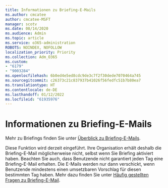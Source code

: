 ```yaml
---
title: Informationen zu Briefing-E-Mails
ms.author: cmcatee
author: cmcatee-MSFT
manager: scotv
ms.date: 08/14/2020
ms.audience: Admin
ms.topic: article
ms.service: o365-administration
ROBOTS: NOINDEX, NOFOLLOW
localization_priority: Priority
ms.collection: Adm_O365
ms.custom:
- "6179"
- "9003284"
ms.openlocfilehash: 6b0ed4e5ed8cdc9de3c7f2f30dede7070464a745
ms.sourcegitcommit: c26373c21c837937b41026f56fedfc51b7b80ea7
ms.translationtype: HT
ms.contentlocale: de-DE
ms.lasthandoff: 01/12/2022
ms.locfileid: "61935976"
---
```

# <a name="about-briefing-email"></a>Informationen zu Briefing-E-Mails

Mehr zu Briefings finden Sie unter [Überblick zu Briefing-E-Mails](https://docs.microsoft.com/briefing/be-overview).  

Diese Funktion wird derzeit eingeführt. Ihre Organisation erhält deshalb die Briefing-E-Mail möglicherweise nicht, selbst wenn Sie Briefing aktiviert haben. Beachten Sie auch, dass Benutzende nicht garantiert jeden Tag eine Briefing-E-Mail erhalten. Die E-Mails werden nur dann verschickt, wenn Benutzende mindestens einen umsetzbaren Vorschlag für diesen bestimmten Tag haben. Mehr dazu finden Sie unter [Häufig gestellten Fragen zu Briefing-E-Mail](https://docs.microsoft.com/briefing/be-faqs).